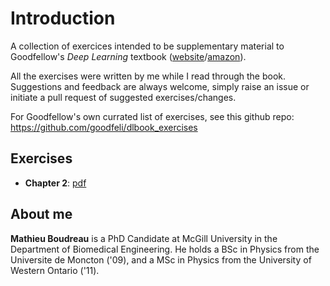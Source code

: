 # Introduction

A collection of exercices intended to be supplementary material to Goodfellow's *Deep Learning* textbook ([website](http://www.deeplearningbook.org)/[amazon](https://www.amazon.com/Deep-Learning-Adaptive-Computation-Machine/dp/0262035618/ref=pd_sbs_14_t_0?_encoding=UTF8&psc=1&refRID=YHXTQ9PV91G575WXSKHK)).

All the exercises were written by me while I read through the book. Suggestions and feedback are always welcome, simply raise an issue or initiate a pull request of suggested exercises/changes.

For Goodfellow's own currated list of exercises, see this github repo: https://github.com/goodfeli/dlbook_exercises

## Exercises

* **Chapter 2**: [pdf](pdfs/Chapter2.pdf)

## About me

**Mathieu Boudreau** is a PhD Candidate at McGill University in the Department of Biomedical Engineering.
He holds a BSc in Physics from the Universite de Moncton ('09), and a MSc in Physics from the University 
of Western Ontario ('11).
